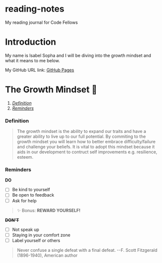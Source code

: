 # reading-notes
My reading journal for Code Fellows

# Introduction

My name is Isabel Sopha and I will be diving into the growth mindset and what it means to me below.

My GitHub URL link: [GitHub Pages](https://github.com/i-sopha)


# The Growth Mindset :brain:

1. *[Definition](#definition)*
2. *[Reminders](#reminders)*

### Definition

> The growth mindset is the ability to expand our traits and have a greater ability to live up to our full potential. By commiting to the growth mindset you will learn how to better embrace difficulty/failure and challenge your beliefs. It is vital to adopt this mindset because it aids in our development to contruct self improvements e.g. resilience, esteem.

### Reminders

**DO**
- [ ] Be kind to yourself
- [ ] Be open to feedback
- [ ] Ask for help
> :sparkles: Bonus: **REWARD YOURSELF!**

~~**DON'T**~~
- [ ] Not speak up
- [ ] Staying in your comfort zone
- [ ] Label yourself or others

> Never confuse a single defeat with a final defeat. --F. Scott Fitzgerald (1896-1940), American author
